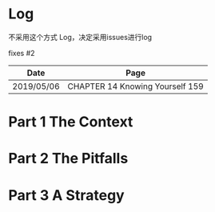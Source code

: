 # Log
不采用这个方式 Log，决定采用issues进行log

fixes #2

| Date | Page |
| :---:|:---:|
| 2019/05/06 | CHAPTER 14 Knowing Yourself 159|

# Part 1 The Context
# Part 2 The Pitfalls
# Part 3 A Strategy
